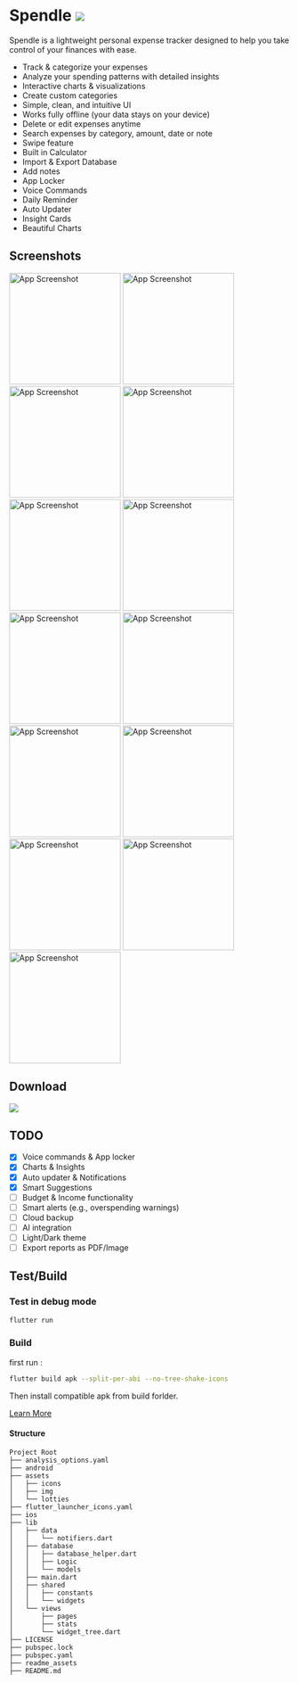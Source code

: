 # Spendle <a href="https://fahim-foysal-097.github.io/spendle-website/"><img src="https://img.shields.io/badge/App-Download-blue?style=for-the-badge"></a>

Spendle is a lightweight personal expense tracker designed to help you take control of your finances with ease.

- Track & categorize your expenses
- Analyze your spending patterns with detailed insights
- Interactive charts & visualizations
- Create custom categories
- Simple, clean, and intuitive UI
- Works fully offline (your data stays on your device)
- Delete or edit expenses anytime
- Search expenses by category, amount, date or note
- Swipe feature
- Built in Calculator
- Import & Export Database
- Add notes
- App Locker
- Voice Commands
- Daily Reminder
- Auto Updater
- Insight Cards
- Beautiful Charts

## Screenshots

<p float="center">
    <img src="readme_assets/ss_home.jpg" alt="App Screenshot" width="200"/>
    <img src="readme_assets/ss_add.jpg" alt="App Screenshot" width="200"/>
    <img src="readme_assets/ss_insights.jpg" alt="App Screenshot" width="200"/>
    <img src="readme_assets/ss_pie.jpg" alt="App Screenshot" width="200"/>
    <img src="readme_assets/ss_monthly.jpg" alt="App Screenshot" width="200"/>
    <img src="readme_assets/ss_7.jpg" alt="App Screenshot" width="200"/>
    <img src="readme_assets/ss_user.jpg" alt="App Screenshot" width="200"/>
    <img src="readme_assets/ss_export.jpg" alt="App Screenshot" width="200"/>
    <img src="readme_assets/ss_new.jpg" alt="App Screenshot" width="200"/>
    <img src="readme_assets/ss_settings.jpg" alt="App Screenshot" width="200"/>
    <img src="readme_assets/ss_all.jpg" alt="App Screenshot" width="200"/>
    <img src="readme_assets/ss_calculator.jpg" alt="App Screenshot" width="200"/>
    <img src="readme_assets/ss_lock.jpg" alt="App Screenshot" width="200"/>
</p>

## Download

<a href="https://fahim-foysal-097.github.io/spendle-website/"><img src="https://img.shields.io/badge/Go to Website-Download-blue?style=for-the-badge"></a>

## TODO

- [x] Voice commands & App locker
- [x] Charts & Insights
- [x] Auto updater & Notifications
- [x] Smart Suggestions
- [ ] Budget & Income functionality
- [ ] Smart alerts (e.g., overspending warnings)
- [ ] Cloud backup
- [ ] AI integration
- [ ] Light/Dark theme
- [ ] Export reports as PDF/Image

## Test/Build

### Test in debug mode

```bash
flutter run
```

### Build

first run :

```bash
flutter build apk --split-per-abi --no-tree-shake-icons
```

Then install compatible apk from build forlder.

[Learn More](https://docs.flutter.dev/deployment/android)

#### Structure

```
Project Root
├── analysis_options.yaml
├── android
├── assets
│   ├── icons
│   ├── img
│   └── lotties
├── flutter_launcher_icons.yaml
├── ios
├── lib
│   ├── data
│   │   └── notifiers.dart
│   ├── database
│   │   ├── database_helper.dart
│   │   ├── Logic
│   │   └── models
│   ├── main.dart
│   ├── shared
│   │   ├── constants
│   │   └── widgets
│   └── views
│       ├── pages
│       ├── stats
│       └── widget_tree.dart
├── LICENSE
├── pubspec.lock
├── pubspec.yaml
├── readme_assets
├── README.md
```

